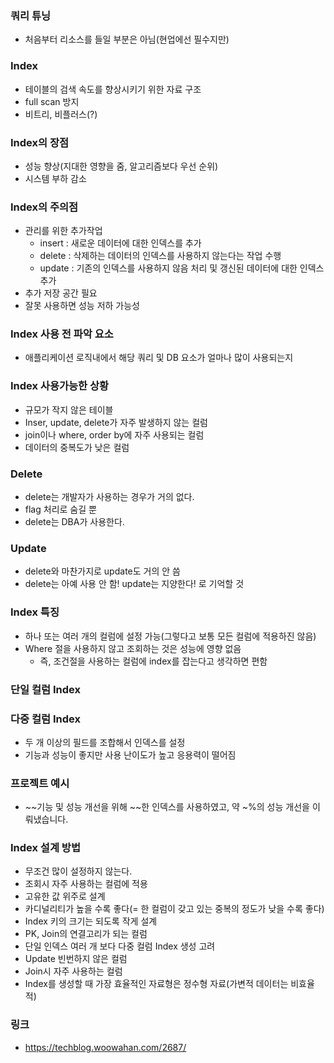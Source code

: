 ### 쿼리 튜닝
- 처음부터 리소스를 들일 부분은 아님(현업에선 필수지만)

### Index
- 테이블의 검색 속도를 향상시키기 위한 자료 구조
- full scan 방지
- 비트리, 비플러스(?)

### Index의 장점
- 성능 향상(지대한 영향을 줌, 알고리즘보다 우선 순위)
- 시스템 부하 감소

### Index의 주의점
- 관리를 위한 추가작업
  - insert : 새로운 데이터에 대한 인덱스를 추가
  - delete : 삭제하는 데이터의 인덱스를 사용하지 않는다는 작업 수행
  - update : 기존의 인덱스를 사용하지 않음 처리 및 갱신된 데이터에 대한 인덱스 추가
- 추가 저장 공간 필요
- 잘못 사용하면 성능 저하 가능성

### Index 사용 전 파악 요소
- 애플리케이션 로직내에서 해당 쿼리 및 DB 요소가 얼마나 많이 사용되는지

### Index 사용가능한 상황
- 규모가 작지 않은 테이블
- Inser, update, delete가 자주 발생하지 않는 컬럼
- join이나 where, order by에 자주 사용되는 컬럼
- 데이터의 중복도가 낮은 컬럼

### Delete
- delete는 개발자가 사용하는 경우가 거의 없다.
- flag 처리로 숨길 뿐
- delete는 DBA가 사용한다.

### Update
- delete와 마찬가지로 update도 거의 안 씀
- delete는 아예 사용 안 함! update는 지양한다! 로 기억할 것

### Index 특징
- 하나 또는 여러 개의 컬럼에 설정 가능(그렇다고 보통 모든 컬럼에 적용하진 않음)
- Where 절을 사용하지 않고 조회하는 것은 성능에 영향 없음
  - 즉, 조건절을 사용하는 컬럼에 index를 잡는다고 생각하면 편함

### 단일 컬럼 Index

### 다중 컬럼 Index
- 두 개 이상의 필드를 조합해서 인덱스를 설정
- 기능과 성능이 좋지만 사용 난이도가 높고 응용력이 떨어짐

### 프로젝트 예시
- ~~기능 및 성능 개선을 위해 ~~한 인덱스를 사용하였고, 약 ~%의 성능 개선을 이뤄냈습니다.

### Index 설계 방법
- 무조건 많이 설정하지 않는다.
- 조회시 자주 사용하는 컬럼에 적용
- 고유한 값 위주로 설계
- 카디널리티가 높을 수록 좋다(= 한 컬럼이 갖고 있는 중복의 정도가 낮을 수록 좋다)
- Index 키의 크기는 되도록 작게 설계
- PK, Join의 연결고리가 되는 컬럼
- 단일 인덱스 여러 개 보다 다중 컬럼 Index 생성 고려
- Update 빈번하지 않은 컬럼
- Join시 자주 사용하는 컬럼
- Index를 생성할 때 가장 효율적인 자료형은 정수형 자료(가변적 데이터는 비효율적)

### 링크
- https://techblog.woowahan.com/2687/